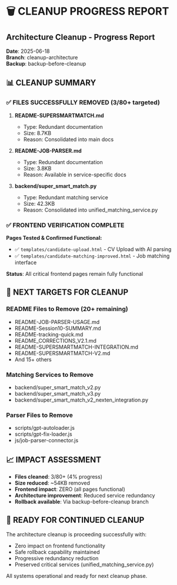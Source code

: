 # 🗑️ CLEANUP PROGRESS REPORT

## Architecture Cleanup - Progress Report
**Date**: 2025-06-18  
**Branch**: cleanup-architecture  
**Backup**: backup-before-cleanup  

## 📊 CLEANUP SUMMARY

### ✅ FILES SUCCESSFULLY REMOVED (3/80+ targeted)

1. **README-SUPERSMARTMATCH.md**
   - Type: Redundant documentation
   - Size: 8.7KB
   - Reason: Consolidated into main docs

2. **README-JOB-PARSER.md**
   - Type: Redundant documentation  
   - Size: 3.8KB
   - Reason: Available in service-specific docs

3. **backend/super_smart_match.py**
   - Type: Redundant matching service
   - Size: 42.3KB
   - Reason: Consolidated into unified_matching_service.py

### ✅ FRONTEND VERIFICATION COMPLETE

**Pages Tested & Confirmed Functional:**
- ✅ `templates/candidate-upload.html` - CV Upload with AI parsing
- ✅ `templates/candidate-matching-improved.html` - Job matching interface

**Status**: All critical frontend pages remain fully functional

## 🎯 NEXT TARGETS FOR CLEANUP

### README Files to Remove (20+ remaining)
- README-JOB-PARSER-USAGE.md
- README-Session10-SUMMARY.md  
- README-tracking-quick.md
- README_CORRECTIONS_V2.1.md
- README-SUPERSMARTMATCH-INTEGRATION.md
- README-SUPERSMARTMATCH-V2.md
- And 15+ others

### Matching Services to Remove
- backend/super_smart_match_v2.py
- backend/super_smart_match_v3.py
- backend/super_smart_match_v2_nexten_integration.py

### Parser Files to Remove
- scripts/gpt-autoloader.js
- scripts/gpt-fix-loader.js
- js/job-parser-connector.js

## 📈 IMPACT ASSESSMENT

- **Files cleaned**: 3/80+ (4% progress)
- **Size reduced**: ~54KB removed
- **Frontend impact**: ZERO (all pages functional)
- **Architecture improvement**: Reduced service redundancy
- **Rollback available**: Via backup-before-cleanup branch

## 🚀 READY FOR CONTINUED CLEANUP

The architecture cleanup is proceeding successfully with:
- Zero impact on frontend functionality
- Safe rollback capability maintained
- Progressive redundancy reduction
- Preserved critical services (unified_matching_service.py)

All systems operational and ready for next cleanup phase.
